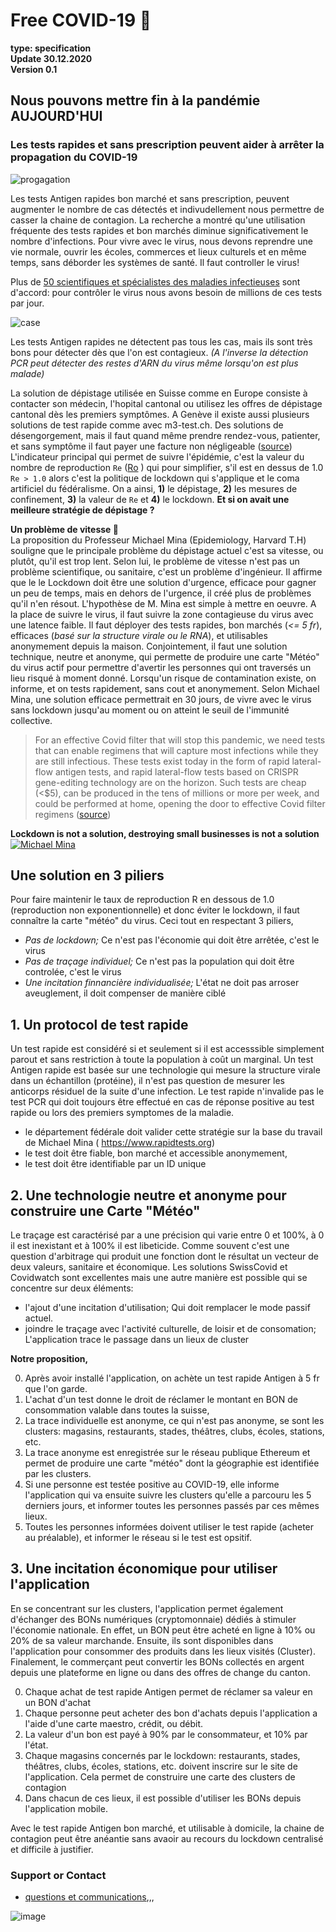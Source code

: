 

# Free COVID-19 :rocket:  
**type: specification** <br/>
**Update 30.12.2020** <br/>
**Version 0.1** <br/>

## Nous pouvons mettre fin à la pandémie AUJOURD'HUI
### Les tests rapides et sans prescription peuvent aider à arrêter la propagation du COVID-19
![progagation](https://images.squarespace-cdn.com/content/v1/5fdab36b376e906e04015903/1609945481938-OZDMW4512W0RZ9G2PEEJ/ke17ZwdGBToddI8pDm48kEauHE8l6oOGTwQcWWNA6Mp7gQa3H78H3Y0txjaiv_0fDoOvxcdMmMKkDsyUqMSsMWxHk725yiiHCCLfrh8O1z5QPOohDIaIeljMHgDF5CVlOqpeNLcJ80NK65_fV7S1UUMPRaqORlgSNAbVJ4-vY3lLhys2HrQjGYgRIei59esVZDqXZYzu2fuaodM4POSZ4w/stop_the_spread_thin.png?format=450w)

Les tests Antigen rapides bon marché et sans prescription, peuvent augmenter le nombre de cas détectés et indivudellement nous permettre de casser la chaine de contagion. La recherche a montré qu'une utilisation fréquente des tests rapides et bon marchés diminue significativement le nombre d'infections. Pour vivre avec le virus, nous devons reprendre une vie normale, ouvrir les écoles, commerces et lieux culturels et en même temps, sans déborder les systèmes de santé. Il faut controller le virus!

Plus de [50 scientifiques et spécialistes des maladies infectieuses](https://www.rapidtests.org/expert-letter) sont d'accord: pour contrôler le virus nous avons besoin de millions de ces tests par jour.


![case](https://images.squarespace-cdn.com/content/v1/5fdab36b376e906e04015903/1609635150143-2RGHOBZNKZMUWGA374AX/ke17ZwdGBToddI8pDm48kMr7cO87uK4i5FGmPfgnAmJ7gQa3H78H3Y0txjaiv_0fDoOvxcdMmMKkDsyUqMSsMWxHk725yiiHCCLfrh8O1z4YTzHvnKhyp6Da-NYroOW3ZGjoBKy3azqku80C789l0tLQ7Yw5rvbjD09fusQ6zruw_237OMvrlo6Pc0CJdbfdeTHYj9jtBJKhNQnMMHkZZQ/new_curve.png?format=450w)

Les tests Antigen rapides ne détectent pas tous les cas, mais ils sont très bons pour détecter dès que l'on est contagieux. _(A l'inverse la détection PCR peut détecter des restes d'ARN du virus même lorsqu'on est plus malade)_


La solution de dépistage utilisée en Suisse comme en Europe consiste à contacter son médecin, l'hopital cantonal ou utilisez les offres de dépistage cantonal dès les premiers symptômes. A Genève il existe aussi plusieurs solutions de test rapide comme avec m3-test.ch. Des solutions de désengorgement, mais il faut quand même prendre rendez-vous, patienter, et sans symptôme il faut payer une facture non négligeable ([source](https://www.bag.admin.ch/bag/fr/home/krankheiten/ausbrueche-epidemien-pandemien/aktuelle-ausbrueche-epidemien/novel-cov/testen.html#2051828467)) L'indicateur principal qui permet de suivre l'épidémie, c'est la valeur du nombre de reproduction `Re` ([Ro](https://www.covid19.admin.ch/fr/repro/val) ) qui pour simplifier, s'il est en dessus de 1.0 `Re > 1.0` alors c'est la politique de lockdown qui s'applique et le coma artificiel du fédéralisme. On a ainsi, **1)** le dépistage, **2)** les mesures de confinement, **3)** la valeur de `Re` et **4)** le lockdown. **Et si on avait une meilleure stratégie de dépistage ?**

**Un problème de vitesse :bicyclist:**</br>
La proposition du Professeur Michael Mina (Epidemiology, Harvard T.H) souligne que le principale problème du dépistage actuel c'est sa vitesse, ou plutôt, qu'il est trop lent. Selon lui, le problème de vitesse n'est pas un problème scientifique, ou sanitaire, c'est un problème d'ingénieur. Il affirme que le le Lockdown doit être une solution d'urgence, efficace pour gagner un peu de temps, mais en dehors de l'urgence, il créé plus de problèmes qu'il n'en résout. L'hypothèse de M. Mina est simple à mettre en oeuvre. A la place de suivre le virus, il faut suivre la zone contagieuse du virus avec une latence faible. Il faut déployer des tests rapides, bon marchés (*<= 5 fr*), efficaces (*basé sur la structure virale ou le RNA*), et utilisables anonymement depuis la maison. Conjointement, il faut une solution technique, neutre et anonyme, qui permette de produire une carte "Météo" du virus actif pour permettre d'avertir les personnes qui ont traversés un lieu risqué à moment donné. Lorsqu'un risque de contamination existe, on informe, et on tests rapidement, sans cout et anonymement. Selon Michael Mina, une solution efficace permettrait en 30 jours, de vivre avec le virus sans lockdown jusqu'au moment ou on atteint le seuil de l'immunité collective.

> For an effective Covid filter that will stop this pandemic, we need tests that can enable regimens that will capture most infections while they are still infectious. These tests exist today in the form of rapid lateral-flow antigen tests, and rapid lateral-flow tests based on CRISPR gene-editing technology are on the horizon. Such tests are cheap (<$5), can be produced in the tens of millions or more per week, and could be performed at home, opening the door to effective Covid filter regimens ([source](https://www.nejm.org/doi/full/10.1056/NEJMp2025631))

**Lockdown is not a solution, destroying small businesses is not a solution** <br/>
[![Michael Mina](https://img.youtube.com/vi/PYd-Q_CYmKA/0.jpg)](https://www.youtube.com/watch?v=PYd-Q_CYmKA)


## Une solution en 3 piliers

Pour faire maintenir le taux de reproduction R en dessous de 1.0 (reproduction non exponentionnelle) et donc éviter le lockdown, il faut connaître la carte "météo" du virus. Ceci tout en respectant 3 piliers,
- *Pas de lockdown;* Ce n'est pas l'économie qui doit être arrêtée, c'est le virus
- *Pas de traçage individuel;* Ce n'est pas la population qui doit être controlée, c'est le virus
- *Une incitation finnancière individualisée;* L'état ne doit pas arroser aveuglement, il doit compenser de manière ciblé


## 1. Un protocol de test rapide 
Un test rapide est considéré si et seulement si il est accesssible simplement parout et sans restriction à toute la population à coût un marginal. Un test Antigen rapide est basée sur une technologie qui mesure la structure virale dans un échantillon (protéine), il n'est pas question de mesurer les anticorps résiduel de la suite d'une infection. Le test rapide n'invalide pas le test PCR qui doit toujours être effectué en cas de réponse positive au test rapide ou lors des premiers symptomes de la maladie.

- le département fédérale doit valider cette stratégie sur la base du travail de Michael Mina ( https://www.rapidtests.org)
- le test doit être fiable, bon marché et accessible anonymement,
- le test doit être identifiable par un ID unique 

## 2. Une technologie neutre et anonyme pour construire une Carte "Météo"

Le traçage est caractérisé par a une précision qui varie entre 0 et 100%, à 0 il est inexistant et à 100% il est libeticide. Comme souvent c'est une question d'arbitrage qui produit une fonction dont le résultat un  vecteur de deux valeurs, sanitaire et économique.
Les solutions SwissCovid et Covidwatch sont excellentes mais une autre manière est possible qui se concentre sur deux éléments: 

- l'ajout d'une incitation d'utilisation; Qui doit remplacer le mode passif actuel.
- joindre le traçage avec l'activité culturelle, de loisir et de consomation; L'application trace le passage dans un lieux de cluster

**Notre proposition,** 

0. Après avoir installé l'application, on achète un test rapide Antigen à 5 fr que l'on garde.
1. L'achat d'un test donne le droit de réclamer le montant en BON de consommation valable dans toutes la suisse,
1. La trace individuelle est anonyme, ce qui n'est pas anonyme, se sont les clusters: magasins, restaurants, stades, théâtres, clubs, écoles, stations, etc.
2. La trace anonyme est enregistrée sur le réseau publique Ethereum et permet de produire une carte "météo" dont la géographie est identifiée par les clusters.
3. Si une personne est testée positive au COVID-19, elle informe l'application qui va ensuite suivre les clusters qu'elle a parcouru les 5 derniers jours, et informer toutes les personnes passés par ces mêmes lieux.
4. Toutes les personnes informées doivent utiliser le test rapide (acheter au préalable), et informer le réseau si le test est opsitif.


## 3. Une incitation économique pour utiliser l'application

En se concentrant sur les clusters, l'application permet également d'échanger des BONs numériques (cryptomonnaie) dédiés à stimuler l'économie nationale. En effet, un BON peut être acheté en ligne à 10% ou 20% de sa valeur marchande. Ensuite, ils sont disponibles dans l'application pour consommer des produits dans les lieux visités (Cluster). Finalement, le commerçant peut convertir les BONs collectés en argent depuis une plateforme en ligne ou dans des offres de change du canton.

0. Chaque achat de test rapide Antigen permet de réclamer sa valeur en un BON d'achat
1. Chaque personne peut acheter des bon d'achats depuis l'application a l'aide d'une carte maestro, crédit, ou débit.
2. La valeur d'un bon est payé à 90% par le consommateur, et 10% par l'état.
1. Chaque magasins concernés par le lockdown: restaurants, stades, théâtres, clubs, écoles, stations, etc. doivent inscrire sur le site de l'application. Cela permet de construire une carte des clusters de contagion
3. Dans chacun de ces lieux, il est possible d'utiliser les BONs depuis l'application mobile.

Avec le test rapide Antigen bon marché, et utilisable à domicile, la chaine de contagion peut être anéantie sans avaoir au recours du lockdown centralisé et difficile à justifier. 



### Support or Contact
* [questions et communications](../../discussions),,, 


![image](https://user-images.githubusercontent.com/1422935/103349621-9ed4d000-4a9d-11eb-8e11-6330a827a553.png)
